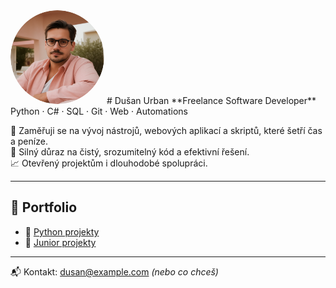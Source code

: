 <img src="profilovka.png" width="150" alt="Profilová fotka" style="border-radius:50%">
# Dušan Urban
**Freelance Software Developer**  
Python · C# · SQL · Git · Web · Automations

🔧 Zaměřuji se na vývoj nástrojů, webových aplikací a skriptů, které šetří čas a peníze.  
🧠 Silný důraz na čistý, srozumitelný kód a efektivní řešení.  
📈 Otevřený projektům i dlouhodobé spolupráci.

---

## 💼 Portfolio
- 🔗 [Python projekty](https://github.com/surban2366/Python-projekty)
- 🔗 [Junior projekty](https://github.com/surban2366/python-junior-projekty)

---

📬 Kontakt: dusan@example.com *(nebo co chceš)*
